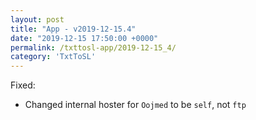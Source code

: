 ```yaml
---
layout: post
title: "App - v2019-12-15.4"
date: "2019-12-15 17:50:00 +0000"
permalink: /txttosl-app/2019-12-15_4/
category: 'TxtToSL'
---
```


Fixed:
 - Changed internal hoster for `Oojmed` to be `self`, not `ftp`